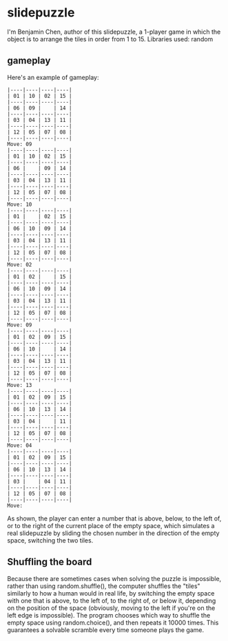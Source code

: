 # slidepuzzle
I'm Benjamin Chen, author of this slidepuzzle, a 1-player game in which the object is to arrange the tiles in order from 1 to 15. Libraries used: random

## gameplay

Here's an example of gameplay:
```
|----|----|----|----|
| 01 | 10 | 02 | 15 |
|----|----|----|----|
| 06 | 09 |    | 14 |
|----|----|----|----|
| 03 | 04 | 13 | 11 |
|----|----|----|----|
| 12 | 05 | 07 | 08 |
|----|----|----|----|
Move: 09
|----|----|----|----|
| 01 | 10 | 02 | 15 |
|----|----|----|----|
| 06 |    | 09 | 14 |
|----|----|----|----|
| 03 | 04 | 13 | 11 |
|----|----|----|----|
| 12 | 05 | 07 | 08 |
|----|----|----|----|
Move: 10
|----|----|----|----|
| 01 |    | 02 | 15 |
|----|----|----|----|
| 06 | 10 | 09 | 14 |
|----|----|----|----|
| 03 | 04 | 13 | 11 |
|----|----|----|----|
| 12 | 05 | 07 | 08 |
|----|----|----|----|
Move: 02
|----|----|----|----|
| 01 | 02 |    | 15 |
|----|----|----|----|
| 06 | 10 | 09 | 14 |
|----|----|----|----|
| 03 | 04 | 13 | 11 |
|----|----|----|----|
| 12 | 05 | 07 | 08 |
|----|----|----|----|
Move: 09
|----|----|----|----|
| 01 | 02 | 09 | 15 |
|----|----|----|----|
| 06 | 10 |    | 14 |
|----|----|----|----|
| 03 | 04 | 13 | 11 |
|----|----|----|----|
| 12 | 05 | 07 | 08 |
|----|----|----|----|
Move: 13
|----|----|----|----|
| 01 | 02 | 09 | 15 |
|----|----|----|----|
| 06 | 10 | 13 | 14 |
|----|----|----|----|
| 03 | 04 |    | 11 |
|----|----|----|----|
| 12 | 05 | 07 | 08 |
|----|----|----|----|
Move: 04
|----|----|----|----|
| 01 | 02 | 09 | 15 |
|----|----|----|----|
| 06 | 10 | 13 | 14 |
|----|----|----|----|
| 03 |    | 04 | 11 |
|----|----|----|----|
| 12 | 05 | 07 | 08 |
|----|----|----|----|
Move: 
```
As shown, the player can enter a number that is above, below, to the left of, or to the right of the current place of the empty space, which simulates a real slidepuzzle by sliding the chosen number in the direction of the empty space, switching the two tiles.

## Shuffling the board

Because there are sometimes cases when solving the puzzle is impossible, rather than using random.shuffle(), the computer shuffles the "tiles" similarly to how a human would in real life, by switching the empty space with one that is above, to the left of, to the right of, or below it, depending on the position of the space (obviously, moving to the left if you're on the left edge is impossible). The program chooses which way to shuffle the empty space using random.choice(), and then repeats it 10000 times. This guarantees a solvable scramble every time someone plays the game.
